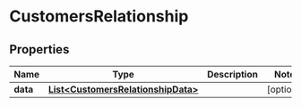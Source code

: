 # CustomersRelationship

## Properties
Name | Type | Description | Notes
------------ | ------------- | ------------- | -------------
**data** | [**List&lt;CustomersRelationshipData&gt;**](CustomersRelationshipData.md) |  |  [optional]

